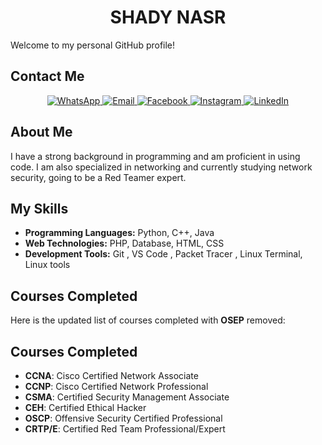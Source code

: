 <h1 align="center">SHADY NASR</h1>

Welcome to my personal GitHub profile!

## Contact Me

<p align="center">
  <a href="https://wa.me/01033604913">
    <img src="https://img.shields.io/badge/WhatsApp-25D366?style=for-the-badge&logo=whatsapp&logoColor=white" alt="WhatsApp">
  </a>
  <a href="mailto:www.shady222.com@gmail.com">
    <img src="https://img.shields.io/badge/Email-D14836?style=for-the-badge&logo=gmail&logoColor=white" alt="Email">
  </a>
  <a href="https://www.facebook.com/shadynasr11/">
    <img src="https://img.shields.io/badge/Facebook-1877F2?style=for-the-badge&logo=facebook&logoColor=white" alt="Facebook">
  </a>
  <a href="https://www.instagram.com/shady_naasr/">
    <img src="https://img.shields.io/badge/Instagram-E4405F?style=for-the-badge&logo=instagram&logoColor=white" alt="Instagram">
  </a>
  <a href="https://www.linkedin.com/in/shady-nasr-a9455328a/">
    <img src="https://img.shields.io/badge/LinkedIn-0A66C2?style=for-the-badge&logo=linkedin&logoColor=white" alt="LinkedIn">
  </a>
</p>

## About Me

I have a strong background in programming and am proficient in using code. I am also specialized in networking and currently studying network security, going to be a Red Teamer expert.

## My Skills

- **Programming Languages:** Python, C++, Java
- **Web Technologies:** PHP, Database, HTML, CSS
- **Development Tools:** Git , VS Code , Packet Tracer , Linux Terminal, Linux tools 

## Courses Completed

Here is the updated list of courses completed with **OSEP** removed:

## Courses Completed

- **CCNA**: Cisco Certified Network Associate
- **CCNP**: Cisco Certified Network Professional
- **CSMA**: Certified Security Management Associate
- **CEH**: Certified Ethical Hacker
- **OSCP**: Offensive Security Certified Professional
- **CRTP/E**: Certified Red Team Professional/Expert
